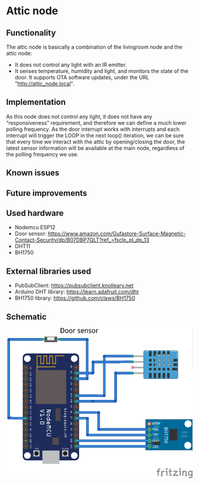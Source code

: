 # Attic node

## Functionality
The attic node is basically a combination of the livingroom node and the attic node:
* It does not control any light with an IR emitter.
* It senses temperature, humidity and light, and monitors the state of the door.
It supports OTA software updates, under the URL "http://attic_node.local".

## Implementation
As this node does not control any light, it does not have any “responsiveness” requirement, and therefore we can define a much lower polling frequency.
As the door interrupt works with interrupts and each interrupt will trigger the LOOP in the next loop() iteration, we can be sure that every time we interact with the attic by opening/closing the door, the latest sensor information will be available at the main node, regardless of the polling frequency we use.

## Known issues

## Future improvements

## Used hardware
* Nodemcu ESP12
* Door sensor: https://www.amazon.com/Gufastore-Surface-Magnetic-Contact-Security/dp/B07DBP7QLT?ref_=fsclp_pl_dp_13
* DHT11
* BH1750

## External libraries used
* PubSubClient: https://pubsubclient.knolleary.net
* Arduino DHT library: https://learn.adafruit.com/dht
* BH1750 library: https://github.com/claws/BH1750

## Schematic

![Alt text](wiring.png)
